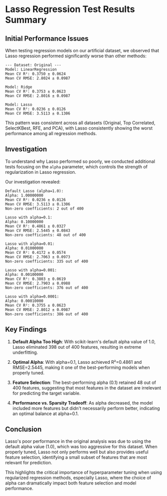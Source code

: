 # Lasso Regression Test Results Summary

## Initial Performance Issues

When testing regression models on our artificial dataset, we observed that Lasso regression performed significantly worse than other methods:

```
--- Dataset: Original ---
Model: LinearRegression
Mean CV R²: 0.3750 ± 0.0624
Mean CV RMSE: 2.8024 ± 0.0987

Model: Ridge
Mean CV R²: 0.3753 ± 0.0623
Mean CV RMSE: 2.8016 ± 0.0987

Model: Lasso
Mean CV R²: 0.0236 ± 0.0126
Mean CV RMSE: 3.5113 ± 0.1306
```

This pattern was consistent across all datasets (Original, Top Correlated, SelectKBest, RFE, and PCA), with Lasso consistently showing the worst performance among all regression methods.

## Investigation

To understand why Lasso performed so poorly, we conducted additional tests focusing on the `alpha` parameter, which controls the strength of regularization in Lasso regression.

Our investigation revealed:

```
Default Lasso (alpha=1.0):
Alpha: 1.00000000
Mean CV R²: 0.0236 ± 0.0126
Mean CV RMSE: 3.5113 ± 0.1306
Non-zero coefficients: 2 out of 400

Lasso with alpha=0.1:
Alpha: 0.10000000
Mean CV R²: 0.4861 ± 0.0327
Mean CV RMSE: 2.5445 ± 0.0843
Non-zero coefficients: 48 out of 400

Lasso with alpha=0.01:
Alpha: 0.01000000
Mean CV R²: 0.4172 ± 0.0574
Mean CV RMSE: 2.7063 ± 0.0973
Non-zero coefficients: 335 out of 400

Lasso with alpha=0.001:
Alpha: 0.00100000
Mean CV R²: 0.3803 ± 0.0619
Mean CV RMSE: 2.7903 ± 0.0988
Non-zero coefficients: 376 out of 400

Lasso with alpha=0.0001:
Alpha: 0.00010000
Mean CV R²: 0.3755 ± 0.0623
Mean CV RMSE: 2.8012 ± 0.0987
Non-zero coefficients: 386 out of 400
```

## Key Findings

1. **Default Alpha Too High**: With scikit-learn's default alpha value of 1.0, Lasso eliminated 398 out of 400 features, resulting in extreme underfitting.

2. **Optimal Alpha**: With alpha=0.1, Lasso achieved R²=0.4861 and RMSE=2.5445, making it one of the best-performing models when properly tuned.

3. **Feature Selection**: The best-performing alpha (0.1) retained 48 out of 400 features, suggesting that most features in the dataset are irrelevant for predicting the target variable.

4. **Performance vs. Sparsity Tradeoff**: As alpha decreased, the model included more features but didn't necessarily perform better, indicating an optimal balance at alpha=0.1.

## Conclusion

Lasso's poor performance in the original analysis was due to using the default alpha value (1.0), which was too aggressive for this dataset. When properly tuned, Lasso not only performs well but also provides useful feature selection, identifying a small subset of features that are most relevant for prediction.

This highlights the critical importance of hyperparameter tuning when using regularized regression methods, especially Lasso, where the choice of alpha can dramatically impact both feature selection and model performance.
